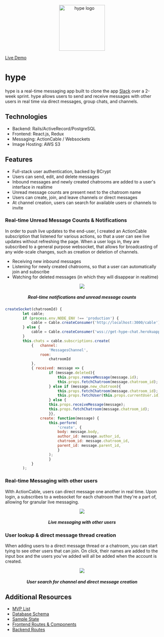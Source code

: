 <p align="center">
  <a href="http://hype-chat.com/">
    <img src="https://github.com/jameshawkinsjr/hype/blob/master/app/assets/images/hype_large.png" alt="hype logo" width="150">
  </a>
</p>

[Live Demo](https://get-hype-chat.herokuapp.com/#/)

# hype

hype is a real-time messaging app built to clone the app [Slack](https://slack.com) over a 2-week sprint. hype allows users to send and receive messages with other users in real time via direct messages, group chats, and channels.

## Technologies

* Backend: Rails/ActiveRecord/PostgreSQL
* Frontend: React.js, Redux
* Messaging: ActionCable / Websockets
* Image Hosting: AWS S3


## Features

* Full-stack user authentication, backed by BCrypt
* Users can send, edit, and delete messages
* Inbound messages and newly created chatrooms are added to a user's interface in realtime
* Unread message counts are present next to the chatroom name
* Users can create, join, and leave channels or direct messages
* At channel creation, users can search for available users or channels to invite

### Real-time Unread Message Counts & Notifications
In order to push live updates to the end-user, I created an ActionCable subscription that listened for various actions, so that a user can see live updates without refreshing the page. When a user logs in, they are subscribed to a general purpose websocket, that allows for broadcasting of any wide-scale changes, such as creation or deletion of channels.

* Receiving new inbound messages
* Listening for newly created chatrooms, so that a user can automatically join and subscribe
* Watching for deleted messages (in which they will disappear in realtime)

<div align="center">
<img src="https://github.com/jameshawkinsjr/hype/blob/master/docs/gifs/hype-demo.gif">

##### Real-time notifications and unread message counts
</div>


```js
createSocket(chatroomId) {
        let cable;
        if (process.env.NODE_ENV !== 'production') {
            cable = Cable.createConsumer('http://localhost:3000/cable');
        } else {
            cable = Cable.createConsumer('wss://get-hype-chat.herokuapp.com/cable');
        }
        this.chats = cable.subscriptions.create(
            {   channel: 
                    'MessagesChannel',
                room: 
                    chatroomId
            },  
            { received: message => {
                    if (message.deleted){
                        this.props.removeMessage(message.id);
                        this.props.fetchChatroom(message.chatroom_id);
                    } else if (message.new_chatroom){
                        this.props.fetchChatroom(message.chatroom_id);
                        this.props.fetchUser(this.props.currentUser.id);
                    } else {
                    this.props.receiveMessage(message);
                    this.props.fetchChatroom(message.chatroom_id);
                    }},
                create: function(message) {
                    this.perform(
                        'create', { 
                        body: message.body,
                        author_id: message.author_id,
                        chatroom_id: message.chatroom_id,
                        parent_id: message.parent_id,
                        }
                    );
                    }
            }
        );
```

### Real-time Messaging with other users
WIth ActionCable, users can direct message one another in real time. Upon login, a subscribes to a websocket for each chatroom that they're a part of, allowing for granular live messaging.

<div align="center">
<img src="https://github.com/jameshawkinsjr/hype/blob/master/docs/gifs/hype-chatting.gif">

##### Live messaging with other users
</div>




### User lookup & direct message thread creation

When adding users to a direct message thread or a chatroom, you can start tying to see other users that can join. On click, their names are added to the input box and the users you've added will all be added when the account is created.

<div align="center">
<img src="https://github.com/jameshawkinsjr/hype/blob/master/docs/gifs/hype-direct-message.gif">

##### User search for channel and direct message creation
</div>

## Additional Resources

* [MVP List](https://github.com/jameshawkinsjr/hype/wiki/MVP-List)
* [Database Schema](https://github.com/jameshawkinsjr/hype/wiki/Database-Schema)  
* [Sample State](https://github.com/jameshawkinsjr/hype/wiki/Sample-State)  
* [Frontend Routes & Components](https://github.com/jameshawkinsjr/hype/wiki/Frontend-Routes-&-Components)  
* [Backend Routes](https://github.com/jameshawkinsjr/hype/wiki/Backend-Routes)  

